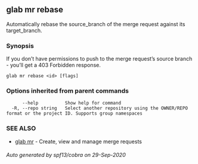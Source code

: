 ## glab mr rebase

Automatically rebase the source_branch of the merge request against its target_branch.

### Synopsis

If you don’t have permissions to push to the merge request’s source branch - you’ll get a 403 Forbidden response.

```
glab mr rebase <id> [flags]
```

### Options inherited from parent commands

```
      --help          Show help for command
  -R, --repo string   Select another repository using the OWNER/REPO format or the project ID. Supports group namespaces
```

### SEE ALSO

* [glab mr](glab_mr.md)	 - Create, view and manage merge requests

###### Auto generated by spf13/cobra on 29-Sep-2020
